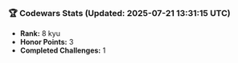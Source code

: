 ### 🏆 Codewars Stats (Updated: 2025-07-21 13:31:15 UTC)

- **Rank:** 8 kyu
- **Honor Points:** 3
- **Completed Challenges:** 1
